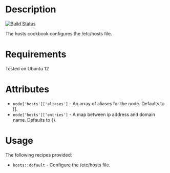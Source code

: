 Description
===========

[![Build Status](https://secure.travis-ci.org/realityforge/chef-hosts.svg?branch=master)](http://travis-ci.org/realityforge/chef-hosts)

The hosts cookbook configures the /etc/hosts file.

Requirements
============

Tested on Ubuntu 12

Attributes
==========

* `node['hosts']['aliases']` - An array of aliases for the node. Defaults to [].
* `node['hosts']['entries']` - A map between ip address and domain name. Defaults to {}.

Usage
=====

The following recipes provided:

* `hosts::default` - Configure the /etc/hosts file.
